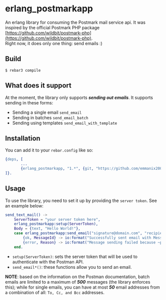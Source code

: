 erlang_postmarkapp
=====

An erlang library for consuming the Postmark mail service api. 
It was inspired by the official Postmark PHP package 
[https://github.com/wildbit/postmark-php](https://github.com/wildbit/postmark-php).   
Right now, it does only one thing: send emails :)

Build
-----

    $ rebar3 compile

What does it support
------------
At the moment, the library only supports _**sending out emails**_. It supports sending in these forms:   

- Sending a single email `send_email`
- Sending in batches `send_email_batch`
- Sending using templates `send_email_with_template`

Installation
--------
You can add it to your `rebar.config` like so:    

```erlang
{deps, [
       ...
       {erlang_postmarkapp, "1.*", {git, "https://github.com/emmanix2002/erlang_postmarkapp.git", {branch, "master"}}}
]}.
```

Usage
-------
To use the library, you need to set it up by providing the `server token`. 
See an example below:    

```erlang
send_text_mail() ->
    ServerToken = "your server token here",
    erlang_postmarkapp:setup(ServerToken),
    Body = {text, "Hello World!"},
    case erlang_postmarkapp:send_email("signature@domain.com", "recipient@example.com", "A good example", Body) of
        {ok, MessageId} -> io:format("Successfully sent email with MessageID ~p~n", [MessageId]);
        {error, Reason} -> io:format("Message sending failed because ~p~n", [Reason])
    end.
```

- `setup(ServerToken)`: sets the server token that will be used to authenticate with the Postman API.
- `send_email*()`: these functions allow you to send an email.    

**NOTE**: based on the information on the Postman documentation, batch emails are limited to a maximum of 
_**500**_ messages (the library enforces this); while for single emails, you can have at most _**50**_ email 
addresses from a combination of all: `To, Cc, and Bcc` addresses.